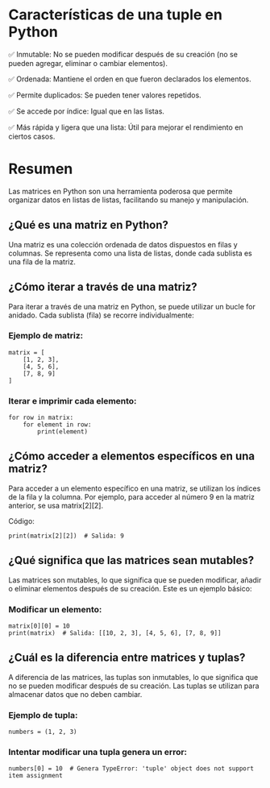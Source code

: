 # Características de una tuple en Python

✅ Inmutable: No se pueden modificar después de su creación (no se pueden agregar, eliminar o cambiar elementos).

✅ Ordenada: Mantiene el orden en que fueron declarados los elementos.

✅ Permite duplicados: Se pueden tener valores repetidos.

✅ Se accede por índice: Igual que en las listas.

✅ Más rápida y ligera que una lista: Útil para mejorar el rendimiento en ciertos casos.

# Resumen

Las matrices en Python son una herramienta poderosa que permite organizar datos en listas de listas, facilitando su manejo y manipulación.
## ¿Qué es una matriz en Python?

Una matriz es una colección ordenada de datos dispuestos en filas y columnas. Se representa como una lista de listas, donde cada sublista es una fila de la matriz.
## ¿Cómo iterar a través de una matriz?

Para iterar a través de una matriz en Python, se puede utilizar un bucle for anidado. Cada sublista (fila) se recorre individualmente:

### Ejemplo de matriz:

    matrix = [
        [1, 2, 3],
        [4, 5, 6],
        [7, 8, 9]
    ]

### Iterar e imprimir cada elemento:

    for row in matrix:
        for element in row:
            print(element)

## ¿Cómo acceder a elementos específicos en una matriz?

Para acceder a un elemento específico en una matriz, se utilizan los índices de la fila y la columna. Por ejemplo, para acceder al número 9 en la matriz anterior, se usa matrix[2][2].

Código:

    print(matrix[2][2])  # Salida: 9

## ¿Qué significa que las matrices sean mutables?

Las matrices son mutables, lo que significa que se pueden modificar, añadir o eliminar elementos después de su creación. Este es un ejemplo básico:

### Modificar un elemento:

    matrix[0][0] = 10
    print(matrix)  # Salida: [[10, 2, 3], [4, 5, 6], [7, 8, 9]]

## ¿Cuál es la diferencia entre matrices y tuplas?

A diferencia de las matrices, las tuplas son inmutables, lo que significa que no se pueden modificar después de su creación. Las tuplas se utilizan para almacenar datos que no deben cambiar.

### Ejemplo de tupla:

    numbers = (1, 2, 3)

### Intentar modificar una tupla genera un error:

    numbers[0] = 10  # Genera TypeError: 'tuple' object does not support item assignment

